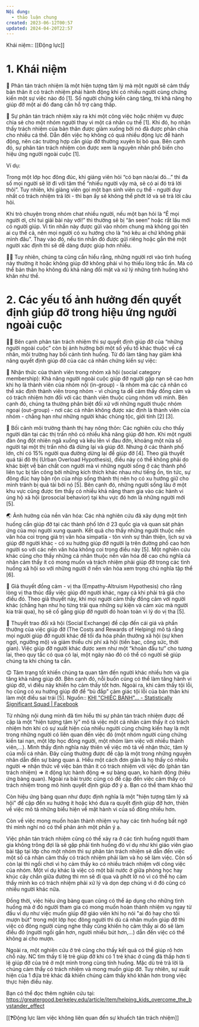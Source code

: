 ```yaml
---
Nội dung:
  - thảo luận chung
created: 2023-06-12T00:57
updated: 2024-04-20T22:57
---
```

Khái niệm:: [[Động lực]]

# 1. Khái niệm
🔎 Phân tán trách nhiệm là một hiện tượng tâm lý mà một người sẽ cảm thấy bản thân ít có trách nhiệm phải hành động khi có nhiều người cùng chứng kiến một sự việc nào đó [1]. Số người chứng kiến càng tăng, thì khả năng họ giúp đỡ một ai đó đang cần hỗ trợ càng thấp.

📖 Sự phân tán trách nhiệm xảy ra khi một công việc hoặc nhiệm vụ được chia sẻ cho một nhóm người thay vì một cá nhân cụ thể [1]. Khi đó, họ nhận thấy trách nhiệm của bản thân được giảm xuống bởi nó đã được phân chia cho nhiều cá thể. Dẫn đến việc họ không có quá nhiều động lực để hành động, nên các trường hợp cần giúp đỡ thường xuyên bị bỏ qua. Bên cạnh đó, sự phân tán trách nhiệm còn được xem là nguyên nhân phổ biến cho hiệu ứng người ngoài cuộc [1].

Ví dụ:

Trong một lớp học đông đúc, khi giảng viên hỏi “có bạn nào/ai đó…” thì đa số mọi người sẽ lờ đi với tâm thế “nhiều người vậy mà, sẽ có ai đó trả lời thôi”. Tuy nhiên, khi giảng viên gọi một bạn sinh viên cụ thể - người duy nhất có trách nhiệm trả lời - thì bạn ấy sẽ không thể phớt lờ và sẽ trả lời câu hỏi.

Khi trò chuyện trong nhóm chat nhiều người, nếu một bạn hỏi là “Ê mọi người ơi, chỉ tui giải bài này với!” thì thường sẽ bị “ăn seen” hoặc rất lâu mới có người giúp. Vì tin nhắn này được gửi vào nhóm chung mà không gọi tên ai cụ thể cả, nên mọi người có xu hướng cho là “nó kêu ai chứ không phải mình đâu”. Thay vào đó, nếu tin nhắn đó được gửi riêng hoặc gắn thẻ một người xác định thì sẽ dễ dàng được giúp hơn nhiều.

🙅‍♂️ Tuy nhiên, chúng ta cũng cần hiểu rằng, những người rơi vào tình huống này thường ít hoặc không giúp đỡ không phải vì họ thiếu lòng trắc ẩn. Mà có thể bản thân họ không đủ khả năng đối mặt và xử lý những tình huống khó khăn như thế.

# 2. Các yếu tố ảnh hưởng đến quyết định giúp đỡ trong hiệu ứng người ngoài cuộc

💁‍♀️ Bên cạnh phân tán trách nhiệm thì sự quyết định giúp đỡ của “những người ngoài cuộc” còn bị ảnh hưởng bởi một số yếu tố khác thuộc về cá nhân, môi trường hay bối cảnh tình huống. Từ đó làm tăng hay giảm khả năng quyết định giúp đỡ của các cá nhân chứng kiến sự việc:

👀 Nhận thức của thành viên trong nhóm xã hội (social category membership): Khả năng người ngoài cuộc giúp đỡ người gặp nạn sẽ cao hơn khi họ là thành viên của nhóm nội (in-group) - là nhóm mà các cá nhân có thể xác định thành viên trong nhóm - vì chúng ta dễ cảm thấy đồng cảm và có trách nhiệm hơn đối với các thành viên thuộc cùng nhóm với mình. Bên cạnh đó, chúng ta thường phân biệt đối xử với những người thuộc nhóm ngoại (out-group) - nơi các cá nhân không được xác định là thành viên của nhóm - chẳng hạn như những người khác chủng tộc, giới tính [2] [3].

🏡 Bối cảnh môi trường thành thị hay nông thôn: Các nghiên cứu cho thấy người dân tại các thị trấn nhỏ có nhiều khả năng giúp đỡ hơn. Khi một người đàn ông đột nhiên ngã xuống và kêu lên vì đau đớn, khoảng một nửa số người tại một thị trấn nhỏ đã dừng lại và giúp đỡ. Nhưng ở các thành phố lớn, chỉ có 15% người qua đường dừng lại để giúp đỡ [4]. Theo giả thuyết quá tải đô thị (Urban Overload Hypothesis), điều này có thể không phải do khác biệt về bản chất con người mà vì những người sống ở các thành phố liên tục bị tấn công bởi những kích thích khác nhau như tiếng ồn, tin tức, sự đông đúc hay bận rộn của nhịp sống thành thị nên họ có xu hướng giữ cho mình tránh bị quá tải bởi nó [5]. Bên cạnh đó, những người sống lâu ở một khu vực cũng được tìm thấy có nhiều khả năng tham gia vào các hành vi ủng hộ xã hội (prosocial behavior) tại khu vực đó hơn là những người mới [5].

🌏 Ảnh hưởng của nền văn hóa: Các nhà nghiên cứu đã xây dựng một tình huống cần giúp đỡ tại các thành phố lớn ở 23 quốc gia và quan sát phản ứng của mọi người xung quanh. Kết quả cho thấy những người thuộc nền văn hóa coi trọng giá trị văn hóa simpatía - tôn vinh sự thân thiện, lịch sự và giúp đỡ người khác - có xu hướng giúp đỡ người lạ trên đường phố cao hơn người so với các nền văn hóa không coi trọng điều này [5]. Một nghiên cứu khác cũng cho thấy những cá nhân thuộc nền văn hóa đề cao chủ nghĩa cá nhân cảm thấy ít có mong muốn và trách nhiệm phải giúp đỡ trong các tình huống xã hội so với những người ở nền văn hóa xem trọng chủ nghĩa tập thể [6].

🤗 Giả thuyết đồng cảm - vị tha (Empathy-Altruism Hypothesis) cho rằng lòng vị tha thúc đẩy việc giúp đỡ người khác, ngay cả khi phải trả giá cho điều đó. Theo giả thuyết này, khi mọi người cảm thấy đồng cảm với người khác (chẳng hạn như họ từng trải qua những sự kiện và cảm xúc mà người kia trải qua), họ sẽ cố gắng giúp đỡ người đó hoàn toàn vì lý do vị tha [5].

👫 Thuyết trao đổi xã hội (Social Exchange) đề cập đến cái giá và phần thưởng của việc giúp đỡ (The Costs and Rewards of Helping) mô tả rằng mọi người giúp đỡ người khác để tối đa hóa phần thưởng xã hội (sự khen ngợi, ngưỡng mộ) và giảm thiểu chi phí xã hội (tiền bạc, công sức, thời gian). Việc giúp đỡ người khác được xem như một “khoản đầu tư” cho tương lai, theo quy tắc có qua có lại, một ngày nào đó có thể có người sẽ giúp chúng ta khi chúng ta cần.

😊 Tâm trạng tốt khiến chúng ta quan tâm đến người khác nhiều hơn và gia tăng khả năng giúp đỡ. Bên cạnh đó, nỗi buồn cũng có thể làm tăng hành vi giúp đỡ, vì điều này khiến họ cảm thấy tốt hơn. Ngoài ra, khi cảm thấy tội lỗi, họ cũng có xu hướng giúp đỡ để “bù đắp” cảm giác tội lỗi của bản thân khi làm một điều sai trái [5].
Nguồn:: [KHI "CHIẾC BÁNH"... - Statistically Significant Squad | Facebook](https://www.facebook.com/sss.psyclub/posts/440347797830775)

Từ những nội dung mình đã tìm hiểu thì sự phân tán trách nhiệm được đề cập là một "hiện tượng tâm lý" mô tả việc một cá nhân cảm thấy ít có trách nhiệm hơn khi có sự xuất hiện của nhiều người cùng chứng kiến hay là một trong những người có liên quan đến việc đó (một nhóm người cùng chứng kiến tai nạn, một lớp học đông người, một nhóm làm việc với nhiều thành viên,...). Mình thấy định nghĩa này thiên về việc mô tả về nhận thức, tâm lý của mỗi cá nhân. Đây cũng thường được đề cập là một trong những nguyên nhân dẫn đến sự bàng quan á. Hiểu một cách đơn giản là họ thấy có nhiều người => nhận thức về việc bản thân ít có trách nhiệm với việc đó (phân tán trách nhiệm) => ít động lực hành động => sự bàng quan, ko hành động (hiệu ứng bàng quan). Ngoài ra bài trước cũng có đề cập đến việc cảm thấy có trách nhiệm trong mô hình quyết định giúp đỡ ý ạ. Bạn có thể tham khảo thử

Còn hiệu ứng bàng quan như được định nghĩa là một "hiện tượng tâm lý xã hội" đề cập đến xu hướng ít hoặc khó đưa ra quyết định giúp đỡ hơn, thiên về việc mô tả những biểu hiện về mặt hành vi của số đông nhiều hơn.

Còn về việc mong muốn hoàn thành nhiệm vụ hay các tình huống bất ngờ thì mình nghí nó có thể phản ánh một phần ý ạ.

Việc phân tán trách nhiệm cũng có thể xảy ra ở các tình huống người tham gia không trông đợi là sẽ gặp phải tình huống đó ví dụ như khi giáo viên giao bài tập tại lớp cho một nhóm thì sự phân tán trách nhiệm sẽ dẫn đến việc một số cá nhân cảm thấy có trách nhiệm phải làm và họ sẽ làm việc. Còn số còn lại thì ngồi chơi vì họ cảm thấy ko có nhiều trách nhiệm với công việc của nhóm. Một ví dụ khác là việc có một bãi nước ở giữa phòng học hay khúc cây chắn giữa đường thì mn sẽ đi qua và phớt lờ nó vì có thể họ cảm thấy mình ko có trách nhiệm phải xử lý và dọn dẹp chúng vì ở đó cũng có nhiều người khác nữa.

Đồng thời, việc hiệu ứng bàng quan cũng có thể áp dụng cho những tình huống mà ở đó người tham gia có mong muốn hoàn thành nhiệm vụ ngay từ đầu ví dụ như việc muốn giúp đỡ giáo viên khi họ nói "ai đó hay cho tôi mượn bút" trong một lớp học đông người thì dù cá nhân muốn giúp đỡ thì việc có đông người cùng nghe thấy cũng khiến họ cảm thấy ai đó sẽ làm điều đó (người ngồi gần hơn, người nhiều bút hơn,...) dẫn đến việc có thể không ai cho mượn.

Ngoài ra, một nghiên cứu ở trẻ cũng cho thấy kết quả có thể giúp rõ hơn chỗ này. NC tìm thấy tỉ lệ trẻ giúp đỡ khi có 1 trẻ khác ở cùng đã thấp hơn tỉ lệ giúp đỡ của trẻ ở một mình trong cùng tính huống. Mặc dù trẻ trả lời là chúng cảm thấy có trách nhiệm và mong muốn giúp đỡ. Tuy nhiên, sự xuất hiện của 1 đứa trẻ khác đã khiến chúng cảm thấy khó khăn hơn trong việc thực hiện điều này.

Bạn có thể đọc thêm nghiên cứu tại: https://greatergood.berkeley.edu/article/item/helping_kids_overcome_the_bystander_effect

[[❓Động lực làm việc không liên quan đến sự khuếch tán trách nhiệm]]
